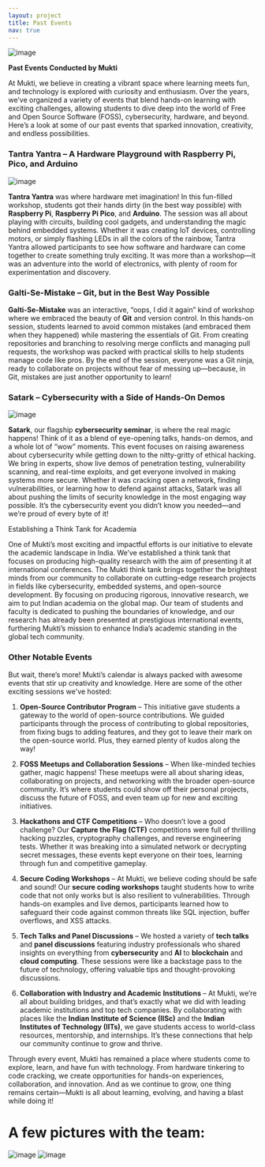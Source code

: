 ```yaml
---
layout: project
title: Past Events
nav: true
---
```


![image](https://github.com/user-attachments/assets/6132b2a1-07e1-4028-8db5-1c99ee12944a)

**Past Events Conducted by Mukti**

At Mukti, we believe in creating a vibrant space where learning meets fun, and technology is explored with curiosity and enthusiasm. 
Over the years, we’ve organized a variety of events that blend hands-on learning with exciting challenges, allowing students to dive deep 
into the world of Free and Open Source Software (FOSS), cybersecurity, hardware, and beyond. Here’s a look at some of our past events that 
sparked innovation, creativity, and endless possibilities.

### Tantra Yantra – A Hardware Playground with Raspberry Pi, Pico, and Arduino

![image](https://github.com/user-attachments/assets/d652843a-aa3b-4225-a698-0c5600a70f62)

**Tantra Yantra** was where hardware met imagination! In this fun-filled workshop, students got their hands dirty (in the best way possible)
with **Raspberry Pi**, **Raspberry Pi Pico**, and **Arduino**. The session was all about playing with circuits, building cool gadgets, and 
understanding the magic behind embedded systems. Whether it was creating IoT devices, controlling motors, or simply flashing LEDs in all the 
colors of the rainbow, Tantra Yantra allowed participants to see how software and hardware can come together to create something truly exciting. 
It was more than a workshop—it was an adventure into the world of electronics, with plenty of room for experimentation and discovery.

### Galti-Se-Mistake – Git, but in the Best Way Possible

**Galti-Se-Mistake** was an interactive, “oops, I did it again” kind of workshop where we embraced the beauty of **Git** 
and version control. In this hands-on session, students learned to avoid common mistakes (and embraced them when they happened) 
while mastering the essentials of Git. From creating repositories and branching to resolving merge conflicts and managing pull requests, 
the workshop was packed with practical skills to help students manage code like pros. By the end of the session, everyone was a Git ninja, 
ready to collaborate on projects without fear of messing up—because, in Git, mistakes are just another opportunity to learn!



### Satark – Cybersecurity with a Side of Hands-On Demos

![image](https://github.com/user-attachments/assets/23f1107b-d418-4b47-aae8-02fefea5e608)

**Satark**, our flagship **cybersecurity seminar**, is where the real magic happens! Think of it as a blend of eye-opening talks, hands-on demos, and a whole lot of “wow” moments. This event focuses on raising awareness about cybersecurity while getting down to the nitty-gritty of ethical hacking. We bring in experts, show live demos of penetration testing, vulnerability scanning, and real-time exploits, and get everyone involved in making systems more secure. Whether it was cracking open a network, finding vulnerabilities, or learning how to defend against attacks, Satark was all about pushing the limits of security knowledge in the most engaging way possible. It’s the cybersecurity event you didn’t know you needed—and we’re proud of every byte of it!

Establishing a Think Tank for Academia

One of Mukti’s most exciting and impactful efforts is our initiative to elevate the academic landscape in India. 
We’ve established a think tank that focuses on producing high-quality research with the aim of presenting it at international conferences. 
The Mukti think tank brings together the brightest minds from our community to collaborate on cutting-edge research projects in fields like cybersecurity, 
embedded systems, and open-source development. By focusing on producing rigorous, innovative research, we aim to put Indian academia on the global map. Our team of 
students and faculty is dedicated to pushing the boundaries of knowledge, and our research has already been presented at prestigious international events, furthering 
Mukti’s mission to enhance India’s academic standing in the global tech community.

### Other Notable Events

But wait, there’s more! Mukti’s calendar is always packed with awesome events that stir up creativity and knowledge. Here are some of the other exciting sessions we've hosted:

1. **Open-Source Contributor Program** – This initiative gave students a gateway to the world of open-source contributions. We guided participants through the process of contributing to global repositories, from fixing bugs to adding features, and they got to leave their mark on the open-source world. Plus, they earned plenty of kudos along the way!

2. **FOSS Meetups and Collaboration Sessions** – When like-minded techies gather, magic happens! These meetups were all about sharing ideas, collaborating on projects, and networking with the broader open-source community. It’s where students could show off their personal projects, discuss the future of FOSS, and even team up for new and exciting initiatives.

3. **Hackathons and CTF Competitions** – Who doesn’t love a good challenge? Our **Capture the Flag (CTF)** competitions were full of thrilling hacking puzzles, cryptography challenges, and reverse engineering tests. Whether it was breaking into a simulated network or decrypting secret messages, these events kept everyone on their toes, learning through fun and competitive gameplay.

4. **Secure Coding Workshops** – At Mukti, we believe coding should be safe and sound! Our **secure coding workshops** taught students how to write code that not only works but is also resilient to vulnerabilities. Through hands-on examples and live demos, participants learned how to safeguard their code against common threats like SQL injection, buffer overflows, and XSS attacks.

5. **Tech Talks and Panel Discussions** – We hosted a variety of **tech talks** and **panel discussions** featuring industry professionals who shared insights on everything from **cybersecurity** and **AI** to **blockchain** and **cloud computing**. These sessions were like a backstage pass to the future of technology, offering valuable tips and thought-provoking discussions.

6. **Collaboration with Industry and Academic Institutions** – At Mukti, we’re all about building bridges, and that’s exactly what we did with leading academic institutions and top tech companies. By collaborating with places like the **Indian Institute of Science (IISc)** and the **Indian Institutes of Technology (IITs)**, we gave students access to world-class resources, mentorship, and internships. It’s these connections that help our community continue to grow and thrive.

Through every event, Mukti has remained a place where students come to explore, learn, and have fun with technology. From hardware tinkering to code cracking, we create opportunities for hands-on experiences, collaboration, and innovation. And as we continue to grow, one thing remains certain—Mukti is all about learning, evolving, and having a blast while doing it!


# A few pictures with the team:


![image](https://github.com/user-attachments/assets/d12e2dcb-a3df-429f-bd40-8e67884e07ab)
![image](https://github.com/user-attachments/assets/45a8061c-6563-4b00-addf-ccb00557f0a7)






